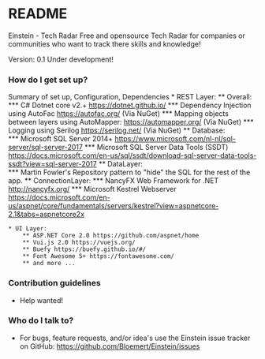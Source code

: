# README #

Einstein - Tech Radar
Free and opensource Tech Radar for companies or communities who want to track there skills and knowledge!

Version: 0.1 Under development!

### How do I get set up? ###

Summary of set up, Configuration, Dependencies
	* REST Layer:
		** Overall:   
			*** C# Dotnet core v2.+ https://dotnet.github.io/ 
			*** Dependency Injection using AutoFac https://autofac.org/ (Via NuGet)
			*** Mapping objects between layers using AutoMapper: https://automapper.org/ (Via NuGet)
			*** Logging using Serilog https://serilog.net/  (Via NuGet)
		** Database: 	
			*** Microsoft SQL Server 2014+	 https://www.microsoft.com/nl-nl/sql-server/sql-server-2017
			*** Microsoft SQL Server Data Tools (SSDT) https://docs.microsoft.com/en-us/sql/ssdt/download-sql-server-data-tools-ssdt?view=sql-server-2017
		** DataLayer:	
			*** Martin Fowler's Repository pattern to "hide" the SQL for the rest of the app.
		** ConnectionLayer:
			*** NancyFX Web Framework for .NET http://nancyfx.org/
			*** Microsoft Kestrel Webserver https://docs.microsoft.com/en-us/aspnet/core/fundamentals/servers/kestrel?view=aspnetcore-2.1&tabs=aspnetcore2x
	
	* UI Layer:
		** ASP.NET Core 2.0 https://github.com/aspnet/home
		** Vui.js 2.0 https://vuejs.org/
		** Buefy https://buefy.github.io/#/
		** Font Awesome 5+ https://fontawesome.com/
		** and more ...
		

### Contribution guidelines ###

* Help wanted!

### Who do I talk to? ###

* For bugs, feature requests, and/or idea's use the Einstein issue tracker on GitHub: https://github.com/Bloemert/Einstein/issues
